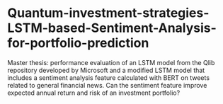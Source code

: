 # Quantum-investment-strategies-LSTM-based-Sentiment-Analysis-for-portfolio-prediction
Master thesis: performance evaluation of an LSTM model from the Qlib repository developed by Microsoft and a modified LSTM model that includes a sentiment analysis feature calculated with BERT on tweets related to general financial news. Can the sentiment feature improve expected annual return and risk of an investment portfolio?
